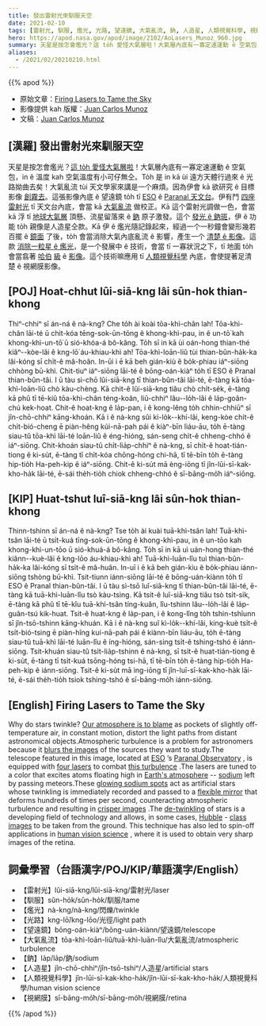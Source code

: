 ```yaml
---
title: 發出雷射光來馴服天空
date: 2021-02-10
tags: [雷射光, 馴服, 爁光, 光路, 望遠鏡, 大氣亂流, 鈉, 人造星, 人類視覺科學, 視網膜]
hero: https://apod.nasa.gov/apod/image/2102/AoLasers_Munoz_960.jpg
summary: 天星是按怎會爁光？這 to̍h 愛怪大氣層啦！大氣層內底有一寡定速運動 ê 空氣包，in ê 溫度 kah 空氣溫度有小可仔無仝。
aliases:
  - /2021/02/20210210.html
---
```


{{% apod %}}

- 原始文章：[Firing Lasers to Tame the Sky](https://apod.nasa.gov/apod/ap210210.html)
- 影像提供 kah 版權：[Juan Carlos Munoz](https://twitter.com/astro_jcm)
- 文稿：[Juan Carlos Munoz](https://twitter.com/astro_jcm)

## [漢羅] 發出雷射光來馴服天空

天星是按怎會爁光？[這 to̍h 愛怪大氣層啦](https://en.wikipedia.org/wiki/Astronomical_seeing)！大氣層內底有一寡定速運動 ê 空氣包，in ê 溫度 kah 空氣溫度有小可仔無仝。To̍h 是 in kā ùi 遠方天體行過來 ê 光路拗曲去矣！大氣亂流 tùi 天文學家來講是一个麻煩。因為伊會 kā 欲研究 ê 目標影像 [創霧去](https://www.youtube.com/watch?v=or1A4g14_jM)。這張影像內底 ê 望遠鏡 to̍h tī [ESO](https://www.eso.org/) ê [Paranal 天文台](https://www.eso.org/public/teles-instr/paranal-observatory/)。伊有鬥 [四座雷射光](https://www.eso.org/public/teles-instr/paranal-observatory/vlt/vlt-instr/4lgsf/) tī 天文台內底，會當 kā [大氣亂流](https://apod.nasa.gov/apod/ap000725.html) 做校正。Kā 這个雷射光調做一色，會當 kā 浮 tī [地球大氣層](https://www.nasa.gov/sites/default/files/images/463940main_atmosphere-layers2_full.jpg) 頂懸、流星留落來 ê [鈉](https://en.wikipedia.org/wiki/Sodium_layer) 原子激發。這个 [發光 ê 鈉斑](http://sguisard.astrosurf.com/Pagim/M42-4LGS.html)，伊 ê 功能 to̍h 親像是人造星仝款。Kā 伊 ê 爁光隨記錄起來，經過一个一秒鐘會變形幾若百擺 ê [鏡面](https://www.youtube.com/watch?v=gDGvNyVApgg) 了後，to̍h 會當消除大氣內底亂流 ê 影響，產生一个 [清楚 ê 影像](https://www.eso.org/public/images/eso1824b/)。這款 [消除一粒星 ê 爁光](https://en.wikipedia.org/wiki/Adaptive_optics)，是一个發展中 ê 技術，會當 tī 一寡狀況之下，tī 地面 to̍h 會當翕著 [哈伯](https://www.nasa.gov/audience/forstudents/5-8/features/nasa-knows/what-is-the-hubble-space-telecope-58.html) [級](https://apod.nasa.gov/apod/ap201206.html) ê [影像](https://apod.nasa.gov/apod/ap181009.html)。這个技術嘛應用 tī [人類視覺科學](https://www.alpao.com/adaptive-optics/ophtalmology.html) 內底，會使提著足清楚 ê 視網膜影像。

## [POJ] Hoat-chhut lûi-siā-kng lâi sûn-hok thian-khong

Thiⁿ-chhiⁿ sī án-ná ê nà-kng? Che to̍h ài koài tōa-khì-chân lah!  Tōa-khì-chân lāi-té ū chi̍t-kóa tēng-sok-ūn-tōng ê khong-khì-pau, in ê un-tō͘ kah khong-khì-un-tō͘ ū sió-khóa-á bô-kâng. To̍h sī in kā ùi oán-hong thian-thé kiâⁿ--kòe-lâi ê kng-lō͘ áu-khiau-khì ah! Tōa-khì-loān-liû tùi thian-bûn-ha̍k-ka lâi-kóng sī chi̍t-ê mâ-hoân. In-ūi i ē kā beh gián-kiù ê bo̍k-phiau iáⁿ-siōng chhòng bū-khì. Chit-tiuⁿ iáⁿ-siōng lāi-té ê bōng-oán-kiàⁿ to̍h tī ESO ê Pranal thian-bûn-tâi. I ū tàu sì-chō lûi-siā-kng tī thian-bûn-tâi lāi-té, ē-tàng kā tōa-khì-loān-liû chò kàu-chèng. Kā chit-ê lûi-siā-kng tiâu chò chi̍t-se̍k, ē-tàng kā phû tī tē-kiû tōa-khì-chân téng-koân, liû-chhiⁿ lâu--lo̍h-lâi ê la̍p-goân-chú kek-hoat. Chit-ê hoat-kng ê la̍p-pan, i ê kong-lêng to̍h chhin-chhiūⁿ sī jîn-chō-chhiⁿ kāng-khoán. Kā i ê nà-kng sûi kì-lo̍k--khí-lâi, keng-kòe chi̍t-ê chi̍t-bió-cheng ē piàn-hêng kúi-nā-pah pái ê kiàⁿ-bīn liáu-āu, to̍h ē-tàng siau-tû tōa-khì lāi-té loān-liû ê éng-hióng, sán-seng chi̍t-ê chheng-chhó ê iáⁿ-siōng. Chit-khoán siau-tû chi̍t-lia̍p-chhiⁿ ê nà-kng, sī chi̍t-ê hoat-tián-tiong ê ki-su̍t, ē-tàng tī chi̍t-kóa chōng-hóng chi-hā, tī tē-bīn to̍h ē-tàng hip-tio̍h Ha-peh-kip ê iáⁿ-siōng. Chit-ê ki-su̍t mā èng-iōng tī jîn-lūi-sī-kak-kho-ha̍k lāi-té, ē-sái the̍h-tio̍h chiok chheng-chhó ê sī-bāng-mo̍͘h iáⁿ-siōng.

## [KIP] Huat-tshut luî-siā-kng lâi sûn-hok thian-khong

Thinn-tshinn sī án-ná ê nà-kng? Tse to̍h ài kuài tuā-khì-tsân lah!  Tuā-khì-tsân lāi-té ū tsi̍t-kuá tīng-sok-ūn-tōng ê khong-khì-pau, in ê un-tōo kah khong-khì-un-tōo ū sió-khuá-á bô-kâng. To̍h sī in kā uì uán-hong thian-thé kiânn--kuè-lâi ê kng-lōo áu-khiau-khì ah! Tuā-khì-luān-lîu tuì thian-bûn-ha̍k-ka lâi-kóng sī tsi̍t-ê mâ-huân. In-uī i ē kā beh gián-kìu ê bo̍k-phiau iánn-siōng tshòng bū-khì. Tsit-tiunn iánn-siōng lāi-té ê bōng-uán-kiànn to̍h tī ESO ê Pranal thian-bûn-tâi. I ū tàu sì-tsō luî-siā-kng tī thian-bûn-tâi lāi-té, ē-tàng kā tuā-khì-luān-lîu tsò kàu-tsìng. Kā tsit-ê luî-siā-kng tiâu tsò tsi̍t-si̍k, ē-tàng kā phû tī tē-kîu tuā-khì-tsân tíng-kuân, lîu-tshinn lâu--lo̍h-lâi ê la̍p-guân-tsú kik-huat. Tsit-ê huat-kng ê la̍p-pan, i ê kong-lîng to̍h tshin-tshīunn sī jîn-tsō-tshinn kāng-khuán. Kā i ê nà-kng suî kì-lo̍k--khí-lâi, king-kuè tsi̍t-ê tsi̍t-bió-tsing ē piàn-hîng kuí-nā-pah pái ê kiànn-bīn liáu-āu, to̍h ē-tàng siau-tû tuā-khì lāi-té luān-lîu ê íng-hióng, sán-sing tsi̍t-ê tshing-tshó ê iánn-siōng. Tsit-khuán siau-tû tsi̍t-lia̍p-tshinn ê nà-kng, sī tsi̍t-ê huat-tián-tiong ê ki-su̍t, ē-tàng tī tsi̍t-kuá tsōng-hóng tsi-hā, tī tē-bīn to̍h ē-tàng hip-tio̍h Ha-peh-kip ê iánn-siōng. Tsit-ê ki-su̍t mā ìng-iōng tī jîn-luī-sī-kak-kho-ha̍k lāi-té, ē-sái the̍h-tio̍h tsiok tshing-tshó ê sī-bāng-mo̍͘h iánn-siōng.

## [English] Firing Lasers to Tame the Sky 

Why do stars twinkle? [Our atmosphere is to blame](https://en.wikipedia.org/wiki/Astronomical_seeing) as pockets of slightly off-temperature air, in constant motion, distort the light paths from distant astronomical objects.Atmospheric turbulence is a problem for astronomers because it [blurs the images](https://www.youtube.com/watch?v=or1A4g14_jM) of the sources they want to study.The telescope featured in this image, located at [ESO](https://www.eso.org/) ’s [Paranal Observatory](https://www.eso.org/public/teles-instr/paranal-observatory/) , is equipped with [four lasers](https://www.eso.org/public/teles-instr/paranal-observatory/vlt/vlt-instr/4lgsf/) to combat [this turbulence](https://apod.nasa.gov/apod/ap000725.html) .The lasers are tuned to a color that excites atoms floating high in [Earth's atmosphere](https://www.nasa.gov/sites/default/files/images/463940main_atmosphere-layers2_full.jpg) -- [sodium](https://en.wikipedia.org/wiki/Sodium_layer) left by passing meteors.These [glowing sodium spots](http://sguisard.astrosurf.com/Pagim/M42-4LGS.html) act as artificial stars whose twinkling is immediately recorded and passed to a [flexible mirror](https://www.youtube.com/watch?v=gDGvNyVApgg) that deforms hundreds of times per second, counteracting atmospheric turbulence and resulting in [crisper images](https://www.eso.org/public/images/eso1824b/) .The [de-twinkling](https://en.wikipedia.org/wiki/Adaptive_optics) of stars is a developing field of technology and allows, in some cases, [Hubble](https://www.nasa.gov/audience/forstudents/5-8/features/nasa-knows/what-is-the-hubble-space-telecope-58.html) - [class](https://apod.nasa.gov/apod/ap201206.html) [images](https://apod.nasa.gov/apod/ap181009.html) to be taken from the ground. This technique has also led to spin-off applications in [human vision science](https://www.alpao.com/adaptive-optics/ophtalmology.html) , where it is used to obtain very sharp images of the retina.

## 詞彙學習（台語漢字/POJ/KIP/華語漢字/English）

- 【雷射光】lûi-siā-kng/lûi-siā-kng/雷射光/laser
- 【馴服】sûn-ho̍k/sûn-ho̍k/馴服/tame
- 【爁光】nà-kng/nà-kng/閃爍/twinkle
- 【光路】kng-lō͘/kng-lōo/光徑/light path
- 【望遠鏡】bōng-oán-kiàⁿ/bōng-uán-kiànn/望遠鏡/telescope
- 【大氣亂流】tōa-khì-loān-liû/tuā-khì-luān-lîu/大氣亂流/atmospheric turbulence
- 【鈉】la̍p/la̍p/鈉/sodium
- 【人造星】jîn-chō-chhiⁿ/jîn-tsō-tshiⁿ/人造星/artificial stars
- 【人類視覺科學】jîn-lūi-sī-kak-kho-ha̍k/jîn-lūi-sī-kak-kho-ha̍k/人類視覺科學/human vision science
- 【視網膜】sī-bāng-mo̍͘h/sī-bāng-mo̍͘h/視網膜/retina

{{% /apod %}}
